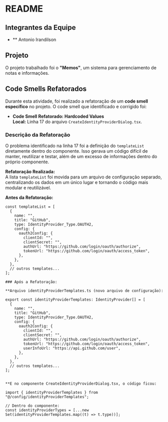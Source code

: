 # README

## Integrantes da Equipe
- ** Antonio Irandilson

## Projeto
O projeto trabalhado foi  o **"Memos"**, um sistema para gerenciamento de notas e informações.

## Code Smells Refatorados

Durante esta atividade, foi realizado a refatoração de um **code smell específico** no projeto. O code smell que identificado e corrigido foi:

- **Code Smell Refatorado: Hardcoded Values**  
  **Local:** Linha 17 do arquivo `CreateIdentityProviderDialog.tsx`.

### Descrição da Refatoração

O problema identificado na linha 17 foi a definição do `templateList` diretamente dentro do componente. Isso gerava um código difícil de manter, reutilizar e testar, além de um excesso de informações dentro do próprio componente.

**Refatoração Realizada:**  
A lista `templateList` foi movida para um arquivo de configuração separado, centralizando os dados em um único lugar e tornando o código mais modular e reutilizável.

**Antes da Refatoração:**

```tsx
const templateList = [
  {
    name: "",
    title: "GitHub",
    type: IdentityProvider_Type.OAUTH2,
    config: {
      oauth2Config: {
        clientId: "",
        clientSecret: "",
        authUrl: "https://github.com/login/oauth/authorize",
        tokenUrl: "https://github.com/login/oauth/access_token",
      },
    },
  },
  // outros templates...
];

### Após a Refatoração:

**Arquivo identityProviderTemplates.ts (novo arquivo de configuração):

export const identityProviderTemplates: IdentityProvider[] = [
  {
    name: "",
    title: "GitHub",
    type: IdentityProvider_Type.OAUTH2,
    config: {
      oauth2Config: {
        clientId: "",
        clientSecret: "",
        authUrl: "https://github.com/login/oauth/authorize",
        tokenUrl: "https://github.com/login/oauth/access_token",
        userInfoUrl: "https://api.github.com/user",
      },
    },
  },
  // outros templates...
];


**E no componente CreateIdentityProviderDialog.tsx, o código ficou:

import { identityProviderTemplates } from "@/config/identityProviderTemplates";

// Dentro do componente:
const identityProviderTypes = [...new Set(identityProviderTemplates.map((t) => t.type))];


